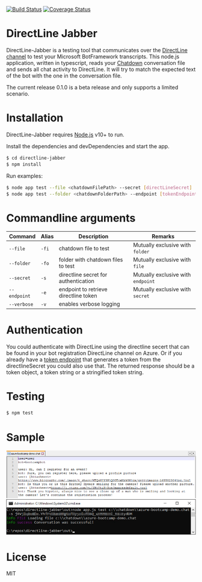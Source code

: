 [![Build Status](https://travis-ci.com/jvanderbiest/directline-jabber.svg?branch=master)](https://travis-ci.com/jvanderbiest/directline-jabber) [![Coverage Status](https://coveralls.io/repos/github/jvanderbiest/directline-jabber/badge.svg?branch=master)](https://coveralls.io/github/jvanderbiest/directline-jabber?branch=master)

# DirectLine Jabber
DirectLine-Jabber is a testing tool that communicates over the [DirectLine channel](https://docs.microsoft.com/en-us/azure/bot-service/bot-service-channel-connect-directline?view=azure-bot-service-4.0) to test your Microsoft BotFramework transcripts.
This node.js application, written in typescript, reads your [Chatdown](https://github.com/Microsoft/botbuilder-tools/tree/master/packages/Chatdown) conversation file and sends all chat activity to DirectLine. It will try to match the expected text of the bot with the one in the conversation file. 

The current release 0.1.0 is a beta release and only supports a limited scenario.

# Installation
DirectLine-Jabber requires [Node.js](https://nodejs.org/) v10+ to run.

Install the dependencies and devDependencies and start the app.

```sh
$ cd directline-jabber
$ npm install
```

Run examples:
```sh
$ node app test --file <chatdownFilePath> --secret [directLineSecret] 
$ node app test --folder <chatdownFolderPath> --endpoint [tokenEndpoint] 
```

# Commandline arguments
| Command | Alias | Description | Remarks
| --- | --- | --- | --- |
| `--file` | `-fi` | chatdown file to test | Mutually exclusive with `folder`
| `--folder` | `-fo` | folder with chatdown files to test | Mutually exclusive with `file`
| `--secret` | `-s` | directline secret for authentication | Mutually exclusive with `endpoint`
| `--endpoint` | `-e` | endpoint to retrieve directline token | Mutually exclusive with `secret`
| `--verbose` | `-v` | enables verbose logging | 

# Authentication
You could authenticate with DirectLine using the directline secert that can be found in your bot registration DirectLine channel on Azure. Or if you already have a [token endpoint](https://docs.microsoft.com/en-us/azure/bot-service/rest-api/bot-framework-rest-direct-line-3-0-authentication?view=azure-bot-service-4.0) that generates a token from the directlineSecret you could also use that. The returned response should be a token object, a token string or a stringified token string.

# Testing
```sh
$ npm test
```

# Sample
![DirectLine-Jabber Chatdown example](/docs/screenshots/chatdown-conversation.png?raw=true "Chatdown conversation")
![DirectLine-Jabber in action](/docs/screenshots/cmd-directline-jabber.png?raw=true "Command Line")

# License
MIT